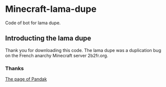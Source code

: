# Minecraft-lama-dupe
Code of bot for lama dupe.

## Introducting the lama dupe  
Thank you for downloading this code. The lama dupe was a duplication bug on the French anarchy Minecraft server 2b2fr.org.

### Thanks  
[The page of Pandak](https://guns.lol/pandak)
